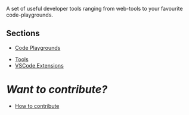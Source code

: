 A set of useful developer tools ranging from web-tools to your favourite code-playgrounds.

## Sections
* [Code Playgrounds](code-playgrounds.md)
- [Tools](tools.md)
- [VSCode Extensions](vscode-extensions.md)



# *Want to contribute?*

- [How to contribute](CONTRIBUTING.md)

